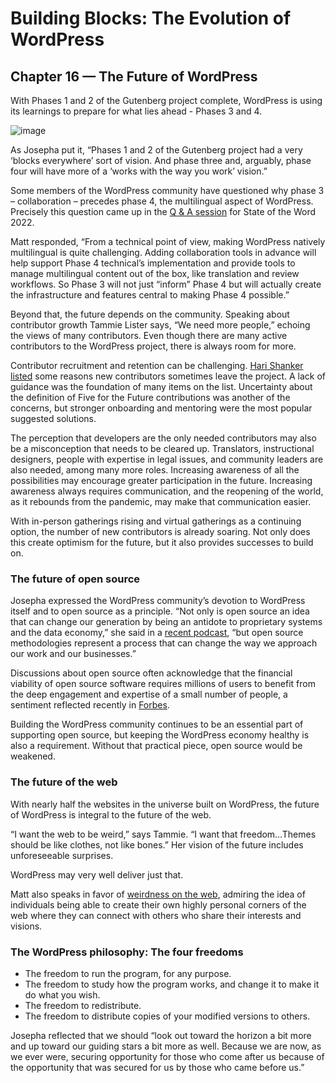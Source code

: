 # Building Blocks: The Evolution of WordPress 


## Chapter 16 — The Future of WordPress


With Phases 1 and 2 of the Gutenberg project complete, WordPress is using its learnings to prepare for what lies ahead - Phases 3 and 4.

![image](https://make.wordpress.org/marketing/files/2023/04/Phases-of-Gutenberg-1.png)

As Josepha put it, “Phases 1 and 2 of the Gutenberg project had a very ‘blocks everywhere’ sort of vision. And phase three and, arguably, phase four will have more of a ‘works with the way you work’ vision.”

Some members of the WordPress community have questioned why phase 3 – collaboration – precedes phase 4, the multilingual aspect of WordPress. Precisely this question came up in the [Q & A session](https://make.wordpress.org/project/2023/01/13/sotw22qa/) for State of the Word 2022. 

Matt responded, “From a technical point of view, making WordPress natively multilingual is quite challenging. Adding collaboration tools in advance will help support Phase 4 technical’s implementation and provide tools to manage multilingual content out of the box, like translation and review workflows. So Phase 3 will not just “inform” Phase 4 but will actually create the infrastructure and features central to making Phase 4 possible.”

Beyond that, the future depends on the community. Speaking about contributor growth Tammie Lister says, “We need more people,” echoing the views of many contributors. Even though there are many active contributors to the WordPress project, there is always room for more. 

Contributor recruitment and retention can be challenging. [Hari Shanker](https://profiles.wordpress.org/harishanker/) [listed](https://make.wordpress.org/project/2023/01/09/request-for-feedback-how-can-we-improve-the-five-for-the-future-contributor-journey/) some reasons new contributors sometimes leave the project. A lack of guidance was the foundation of many items on the list. Uncertainty about the definition of Five for the Future contributions was another of the concerns, but stronger onboarding and mentoring were the most popular suggested solutions.

The perception that developers are the only needed contributors may also be a misconception that needs to be cleared up. Translators, instructional designers, people with expertise in legal issues, and community leaders are also needed, among many more roles. Increasing awareness of all the possibilities may encourage greater participation in the future. Increasing awareness always requires communication, and the reopening of the world, as it rebounds from the pandemic, may make that communication easier. 

With in-person gatherings rising and virtual gatherings as a continuing option, the number of new contributors is already soaring. Not only does this create optimism for the future, but it also provides successes to build on.

### The future of open source

Josepha expressed the WordPress community’s devotion to WordPress itself and to open source as a principle. “Not only is open source an idea that can change our generation by being an antidote to proprietary systems and the data economy,” she said in a [recent podcast](https://wordpress.org/news/2023/01/episode-47-letter-from-the-executive-director/), “but open source methodologies represent a process that can change the way we approach our work and our businesses.”

Discussions about open source often acknowledge that the financial viability of open source software requires millions of users to benefit from the deep engagement and expertise of a small number of people, a sentiment reflected recently in [Forbes](https://www.forbes.com/sites/adrianbridgwater/2023/02/06/the-future-for-open-source/?sh=1a33d92e4b4f). 

Building the WordPress community continues to be an essential part of supporting open source, but keeping the WordPress economy healthy is also a requirement. Without that practical piece, open source would be weakened.

### The future of the web

With nearly half the websites in the universe built on WordPress, the future of WordPress is integral to the future of the web.

“I want the web to be weird,” says Tammie. “I want that freedom…Themes should be like clothes, not like bones.” Her vision of the future includes unforeseeable surprises. 

WordPress may very well deliver just that.

Matt also speaks in favor of [weirdness on the web](https://www.theverge.com/2022/3/15/22977857/wordpress-tumblr-simplenote-internet-automattic-matt-mullenweg-interview), admiring the idea of individuals being able to create their own highly personal corners of the web where they can connect with others who share their interests and visions.

### The WordPress philosophy: The four freedoms

* The freedom to run the program, for any purpose.
* The freedom to study how the program works, and change it to make it do what you wish.
* The freedom to redistribute.
* The freedom to distribute copies of your modified versions to others.


Josepha reflected that we should “look out toward the horizon a bit more and up toward our guiding stars a bit more as well. Because we are now, as we ever were, securing opportunity for those who come after us because of the opportunity that was secured for us by those who came before us.” 


